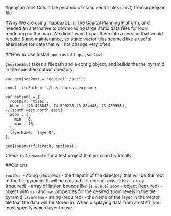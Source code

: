#geojson2mvt
Cuts a file pyramid of static vector tiles (.mvt) from a geojson file

#Why
We are using mapboxGL in [The Capital Planning Platform](http://capitalplanning.nyc.gov), and needed an alternative to downloading large static data files for local rendering on the map.  We didn't want to put them into a service that would require $ and maintenance, so static vector tiles seemed like a useful alternative for data that will not change very often.

##How to Use
Install
`npm install geojson2mvt`

`geojson2mvt` takes a filepath and a config object, and builds the the pyramid in the specified output directory

```
var geojson2mvt = require('./src');

const filePath = './bus_routes.geojson';

var options = {
  rootDir: 'tiles',
  bbox : [40.426042,-74.599228,40.884448,-73.409958], //[south,west,north,east]
  zoom : {
    min : 8,
    max : 18,
  },
  layerName: 'layer0',
};

geojson2mvt(filePath, options);
```
Check out `/example` for a test project that you can try locally

##Options

`rootDir` - string (required) - the filepath of the directory that will be the root of the file pyramid.  It will be created if it doesn't exist.
`bbox` - array (required) - array of lat/lon bounds like `[s,w,n,e]`
`zoom` - object (required) - object with `min` and `max` properties for the desired zoom levels in the tile pyramid
`layername` - string (required) - the name of the layer in the vector tile that the data will be stored in.  When displaying data from an MVT, you must specify which layer to use.  
